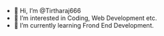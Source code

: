 - 👋 Hi, I’m @Tirtharaj666
- 👀 I’m interested in Coding, Web Development etc.
- 🌱 I’m currently learning Frond End Development.

<!---
Tirtharaj666/Tirtharaj666 is a ✨ special ✨ repository because its `README.md` (this file) appears on your GitHub profile.
You can click the Preview link to take a look at your changes.
--->
